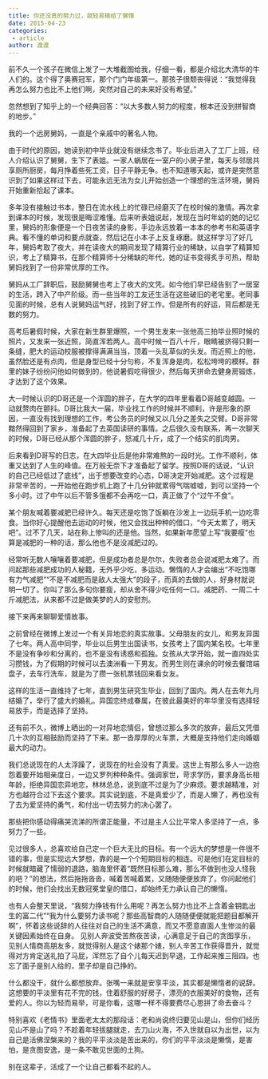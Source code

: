 ```yaml
---
title: 你还没真的努力过，就轻易输给了懒惰
date: 2015-04-23
categories:
 - article
author: 渡渡
---
```


前不久一个孩子在微信上发了一大堆截图给我，仔细一看，都是介绍北大清华的牛人们的。这个得了奥赛冠军，那个门门年级第一。那孩子很颓丧得说：“我觉得我再怎么努力也比不上他们啊，突然对自己的未来好没有希望。”

忽然想到了知乎上的一个经典回答：“以大多数人努力的程度，根本还没到拼智商的地步。”

<!-- more -->

我的一个远房舅妈，一直是个亲戚中的著名人物。

由于时代的原因，她读到初中毕业就没有继续念书了。毕业后进入了工厂上班，经人介绍认识了舅舅，生下了表姐。一家人蜗居在一室户的小房子里，每天与邻居共享厕所厨房，每月挣着些死工资，日子平静无争。也不知道哪天起，或许是突然意识到了如果这样过下去，可能永远无法为女儿开始创造一个理想的生活环境，舅妈开始重新拾起了课本。

多年没有接触过书本，整日在流水线上的忙碌已经磨灭了在校时候的激情。再次拿到课本的时候，发现很是晦涩难懂。后来听表姐说起，发现在当时年幼的她的记忆里，舅妈的形象便是一个日夜苦读的身影，手边永远放着一本本的参考书和英语字典。看不懂的单词和要点就查，然后记在小本子上反复琢磨。就这样学习了好几年，舅妈考取了夜大，并在读夜大的期间发现了精算行业的稀缺，以自学了精算知识，考上了精算书，在那个精算师十分稀缺的年代，她的证书变得炙手可热，帮助舅妈找到了一份非常优厚的工作。

舅妈从工厂辞职后，鼓励舅舅也考上了夜大的文凭。如今他们早已经告别了一居室的生活，跨入了中产阶级。而一些当年的工友还生活在这些破旧的老宅里。老同事见面的时候，总有人说舅妈运气好，找到了好工作。但是所有的好运，背后都是无数的努力。

高考后暑假时候，大家在新生群里爆照，一个男生发来一张他高三拍毕业照时候的照片，又发来一张近照，简直浑若两人。高中时候一百八十斤，眼睛被挤得只剩一条缝，肥大的运动校服被撑得满满当当，顶着一头乱草似的头发。而近照上的他，虽然脸还是有点肉，但是身型已经十分匀称，不复浑身是肉，松松垮垮的模样。群里的妹子纷纷问他如何做到的，他说暑假吃得很少，然后每天拼命去健身房锻炼，才达到了这个效果。

大一时候认识的D哥还是一个浑圆的胖子，在大学的四年里看着D哥越变越圆。一动就赘肉在颤抖。D哥比我大一届，毕业找工作的时候并不顺利，许是形象的原因，一直没有找到理想的工作，考公务员的时候又以几分之差失之交臂。D哥非常黯然得回到了家乡，准备起了去英国读研的事情。之后很久没有联系，再一次聊天的时候，D哥已经从那个浑圆的胖子，怒减几十斤，成了一个结实的肌肉男。

后来看到D哥写的日志，在大四毕业后是他非常难熬的一段时光。工作不顺利，体重又达到了人生的峰值。在万般无奈下才准备起了留学。按照D哥的话说，“认识的自己已经低过了底线”，出于想要改变的心态，D哥决定开始减肥。这个过程是非常辛苦的，一开始他在跑步机上跑了十几分钟就累得气喘嘘嘘，到可以坚持一个多小时。过了中午以后不管多饿都不会再吃一口，真正做了个“过午不食”。

某个朋友喊着要减肥已经许久。每天还是吃饱了饭躺在沙发上一边玩手机一边吃零食。当你好心提醒他去运动的时候，他又会找出种种的借口，“今天太累了，明天吧”。过不了几天，站在称上惨叫的还是他。当然，如果新年愿望上写“我要瘦”也算是减肥的一种的话，那么他也不是没减肥过的。

经常听无数人嚷嚷着要减肥，但是成功者总是尔尔，失败者总会说减肥太难了。而问起那些减肥成功的人秘籍，无外乎少吃，多运动。懒惰的人才会编出“不吃饱哪有力气减肥”“不是不减肥而是敌人太强大”的段子，而真的去做的人，好身材就说明一切了。你叫了那么多句你要瘦，却从舍不得少吃任何一口。减肥药、一周二十斤减肥法，从来都不过是做美梦的人的安慰剂。

接下来再来聊聊爱情故事。

之前曾经在微博上发过一个有关异地恋的真实故事。父母朋友的女儿，和男友异国了七年。两人高中同学，毕业以后男生出国读书，女孩考上了国内某名校。七年里不是没有争吵和分离的，也不是没有诱惑和孤独。女孩从大学开始，就一直四处实习攒钱，为了假期的时候可以去澳洲看一下男友。而男生则在课余的时候去餐馆端盘子，去车行洗车，就是为了攒一张机票钱回来看女友。

这样的生活一直维持了七年，直到男生研究生毕业，回到了国内。两人在去年九月结婚了，举行了盛大的婚礼。异国恋终成眷属，在彼此最美好的年华里没有选择轻易放手，而是选择了坚持。

还有前不久，微博上晒出的一对异地恋情侣，曾想过那么多次的放弃，最后又凭借几十次的互相鼓励而坚持了下来。那一沓厚厚的火车票，大概是支持他们走向婚姻最大的动力。

我们总说现在的人太浮躁了，说现在的社会没有了真爱。这世上有那么多人一边抱怨着要开始相亲度日，一边又罗列种种条件。强调家世，苛求学历，要求身高长相年龄，拒绝异国恋异地恋，林林总总，说到底不过是为了少麻烦。要求越精准，对方也越符合过下去这个要求。其实说到底，不是真爱少了，而是人懒了，再也没有了去为爱坚持的勇气，和付出一切去努力的决心罢了。

那些把你感动得痛哭流涕的所谓正能量，不过是主人公比平常人多坚持了一点，多努力了一些。

见过很多人，总喜欢给自己定一个巨大无比的目标。有一个远大的梦想是一件很不错的事，但是实现远大梦想，靠的是一个个短期目标的相连。可是他们在定目标的时候就暗藏了懦弱的退路，脑海里怀着“既然目标那么难，那么不做到也没人怪我的吧？”的想法，然后拖拖沓沓，喊着苦喊着累，又随随便便放弃了。你问起他们的时候，他们会找出无数冠冕堂皇的借口，却始终无力承认自己的懒惰。

也有人会整天里说，“我努力挣钱有什么用呢？再怎么努力也比不上含着金钥匙出生的富二代”“我为什么要努力读书呢？那些高智商的人随随便便就能把题目都解开啊”，怀着这些说辞的人往往对自己的生活不满意，而又不愿意直面人生惨淡的最关键因素始终在自身。 见别人奔波受苦熬夜苦读，心满意足于自己的贪图享乐，见别人情商高朋友多，就觉得别人是这个婊那个婊，别人辛苦工作获得晋升，就觉得对方肯定送礼拍了马屁，浑然忘了自个儿每天迟到早退，工作起来推三阻四。也忘了面子是别人给的，里子却是自己挣的。

什么都没干，就什么都想放弃。张嘴一来就是安享平淡，其实都是懒惰者的说辞。这想要的平淡里有花不完的钱，住着舒服的好房子，漂亮的衣服美好的食物，还有爱的人。你以为轻而易举，可是你看，这哪一样不得要费尽心思拼了命去奋斗？

特别喜欢《老情书》里面老太太的那段话：老和尚说终归要见山是山，但你们经历见山不是山了吗？不趁着年轻拔腿就走，去刀山火海，不入世就自以为出世，以为自己是活佛涅槃来的？我的平平淡淡是苦出来的，你们的平平淡淡是懒惰，是害怕，是贪图安逸，是一条不敢见世面的土狗。

别在这辈子，活成了一个让自己都看不起的人。